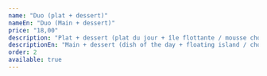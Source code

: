 ```yaml
---
name: "Duo (plat + dessert)"
nameEn: "Duo (Main + dessert)"
price: "18,00"
description: "Plat + dessert (plat du jour + île flottante / mousse chocolat / 2 boules de glace / dessert du jour)."
descriptionEn: "Main + dessert (dish of the day + floating island / chocolate mousse / 2 scoops / dessert of the day)."
order: 2
available: true
---
```

